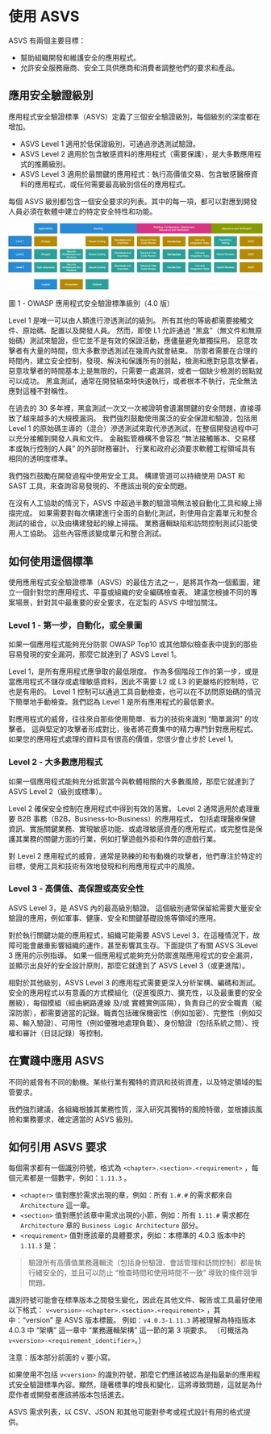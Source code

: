 # 使用 ASVS

ASVS 有兩個主要目標：

* 幫助組織開發和維護安全的應用程式。
* 允許安全服務廠商、安全工具供應商和消費者調整他們的要求和產品。

## 應用安全驗證級別

應用程式安全驗證標準（ASVS）定義了三個安全驗證級別，每個級別的深度都在增加。

* ASVS Level 1 適用於低保證級別，可通過滲透測試驗證。
* ASVS Level 2 適用於包含敏感資料的應用程式（需要保護），是大多數應用程式的推薦級別。
* ASVS Level 3 適用於最關鍵的應用程式：執行高價值交易、包含敏感醫療資料的應用程式，或任何需要最高級別信任的應用程式。

每個 ASVS 級別都包含一個安全要求的列表。其中的每一項，都可以對應到開發人員必須在軟體中建立的特定安全特性和功能。

![ASVS Level](https://raw.githubusercontent.com/OWASP/ASVS/master/4.0/images/asvs_40_levels.png "ASVS Level")

圖 1 - OWASP 應用程式安全驗證標準級別（4.0 版）

Level 1 是唯一可以由人類進行滲透測試的級別。 所有其他的等級都需要接觸文件、原始碼、配置以及開發人員。 然而，即使 L1 允許通過 “黑盒”（無文件和無原始碼）測試來驗證，但它並不是有效的保證活動，應儘量避免單獨採用。 惡意攻擊者有大量的時間，但大多數滲透測試在幾周內就會結束。 防禦者需要在合理的時間內，建立安全控制，發現、解決和保護所有的弱點，檢測和應對惡意攻擊者。惡意攻擊者的時間基本上是無限的，只需要一處漏洞，或者一個缺少檢測的弱點就可以成功。 黑盒測試，通常在開發結束時快速執行，或者根本不執行，完全無法應對這種不對稱性。

在過去的 30 多年裡，黑盒測試一次又一次被證明會遺漏關鍵的安全問題，直接導致了越來越多的大規模漏洞。 我們強烈鼓勵使用廣泛的安全保證和驗證，包括用 Level 1 的原始碼主導的（混合）滲透測試來取代滲透測試，在整個開發過程中可以充分接觸到開發人員和文件。 金融監管機構不會容忍 “無法接觸賬本、交易樣本或執行控制的人員” 的外部財務審計。 行業和政府必須要求軟體工程領域具有相同的透明度標準。

我們強烈鼓勵在開發過程中使用安全工具。 構建管道可以持續使用 DAST 和 SAST 工具，來查詢容易發現的、不應該出現的安全問題。

在沒有人工協助的情況下，ASVS 中超過半數的驗證項無法被自動化工具和線上掃描完成。 如果需要對每次構建進行全面的自動化測試，則使用自定義單元和整合測試的組合，以及由構建發起的線上掃描。 業務邏輯缺陷和訪問控制測試只能使用人工協助。 這些內容應該變成單元和整合測試。

## 如何使用這個標準

使用應用程式安全驗證標準（ASVS）的最佳方法之一，是將其作為一個藍圖，建立一個針對您的應用程式、平臺或組織的安全編碼檢查表。 建議您根據不同的專案場景，針對其中最重要的安全要求，在定製的 ASVS 中增加關注。

### Level 1 - 第一步，自動化，或全景圖

如果一個應用程式能夠充分防禦 OWASP Top10 或其他類似檢查表中提到的那些容易發現的安全漏洞，那麼它就達到了 ASVS Level 1。

Level 1，是所有應用程式應爭取的最低限度。 作為多個階段工作的第一步，或是當應用程式不儲存或處理敏感資料，因此不需要 L2 或 L3 的更嚴格的控制時，它也是有用的。 Level 1 控制可以通過工具自動檢查，也可以在不訪問原始碼的情況下簡單地手動檢查。我們認為 Level 1 是所有應用程式的最低要求。

對應用程式的威脅，往往來自那些使用簡單、省力的技術來識別 “簡單漏洞” 的攻擊者。 這與堅定的攻擊者形成對比，後者將花費集中的精力專門針對應用程式。 如果您的應用程式處理的資料具有很高的價值，您很少會止步於 Level 1。

### Level 2 - 大多數應用程式

如果一個應用程式能夠充分抵禦當今與軟體相關的大多數風險，那麼它就達到了 ASVS Level 2（級別或標準）。

Level 2 確保安全控制在應用程式中得到有效的落實。 Level 2 通常適用於處理重要 B2B 事務（B2B，Business-to-Business）的應用程式， 包括處理醫療保健資訊、實施關鍵業務、實現敏感功能、或處理敏感資產的應用程式，或完整性是保護其業務的關鍵方面的行業，例如打擊遊戲外掛和作弊的遊戲行業。

對 Level 2 應用程式的威脅，通常是熟練的和有動機的攻擊者，他們專注於特定的目標，使用工具和技術有效地發現和利用應用程式中的風險。

### Level 3 - 高價值、高保證或高安全性

ASVS Level 3，是 ASVS 內的最高級別驗證。 這個級別通常保留給需要大量安全驗證的應用，例如軍事、健康、安全和關鍵基礎設施等領域的應用。

對於執行關鍵功能的應用程式，組織可能需要 ASVS Level 3，在這種情況下，故障可能會嚴重影響組織的運作，甚至影響其生存。下面提供了有關 ASVS 3Level 3 應用的示例指導。 如果一個應用程式能夠充分防禦進階應用程式的安全漏洞，並顯示出良好的安全設計原則，那麼它就達到了 ASVS Level 3（或更進階）。

相對於其他級別，ASVS Level 3 的應用程式需要更深入分析架構、編碼和測試。安全的應用程式以有意義的方式模組化（促進復原力、擴充性，以及最重要的安全層級），每個模組（經由網路連線 及/或 實體實例區隔），負責自己的安全職責（縱深防禦），都需要適當的記錄。職責包括確保機密性（例如加密）、完整性（例如交易、輸入驗證）、可用性（例如優雅地處理負載）、身份驗證（包括系統之間）、授權和審計（日誌記錄）等控制。

## 在實踐中應用 ASVS

不同的威脅有不同的動機。某些行業有獨特的資訊和技術資產，以及特定領域的監管要求。

我們強烈建議，各組織根據其業務性質，深入研究其獨特的風險特徵，並根據該風險和業務要求，確定適當的 ASVS 級別。

## 如何引用 ASVS 要求

每個需求都有一個識別符號，格式為 `<chapter>.<section>.<requirement>` ，每個元素都是一個數字，例如：`1.11.3` 。
- `<chapter>` 值對應於需求出現的章，例如：所有 `1.#.#` 的需求都來自 `Architecture` 這一章。
- `<section>` 值對應於該章中需求出現的小節，例如：所有 `1.11.#` 需求都在 `Architecture` 章的 `Business Logic Architecture` 部分。
- `<requirement>` 值對應該章的具體要求，例如：本標準的 4.0.3 版本中的 `1.11.3` 是：

> 驗證所有高價值業務邏輯流（包括身份驗證、會話管理和訪問控制）都是執行緒安全的，並且可以防止 “檢查時間和使用時間不一致” 導致的條件競爭問題。

識別符號可能會在標準版本之間發生變化，因此在其他文件、報告或工具最好使用以下格式： `v<version>-<chapter>.<section>.<requirement>` ，其中：“version” 是 ASVS 版本標籤。 例如：`v4.0.3-1.11.3` 將被理解為特指版本 4.0.3 中 “架構” 這一章中 “業務邏輯架構” 這一節的第 3 項要求。 （可概括為 `v<version>-<requirement_identifier>`。）

注意：版本部分前面的 `v` 要小寫。

如果使用不包括 `v<version>` 的識別符號，那麼它們應該被認為是指最新的應用程式安全驗證標準內容。顯然，隨著標準的增長和變化，這將導致問題，這就是為什麼作者或開發者應該將版本包括進去。

ASVS 需求列表，以 CSV、JSON 和其他可能對參考或程式設計有用的格式提供。